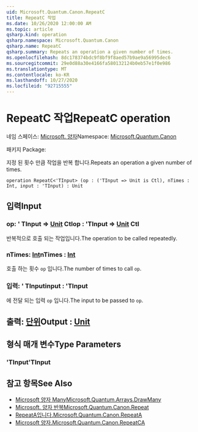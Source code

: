 ```yaml
---
uid: Microsoft.Quantum.Canon.RepeatC
title: RepeatC 작업
ms.date: 10/26/2020 12:00:00 AM
ms.topic: article
qsharp.kind: operation
qsharp.namespace: Microsoft.Quantum.Canon
qsharp.name: RepeatC
qsharp.summary: Repeats an operation a given number of times.
ms.openlocfilehash: 8dc178374bdc9f8bf9f8aed57b9ae9a56995dec6
ms.sourcegitcommit: 29e0d88a30e4166fa580132124b0eb57e1f0e986
ms.translationtype: MT
ms.contentlocale: ko-KR
ms.lasthandoff: 10/27/2020
ms.locfileid: "92715555"
---
```

# <a name="repeatc-operation"></a><span data-ttu-id="c2fc3-102">RepeatC 작업</span><span class="sxs-lookup"><span data-stu-id="c2fc3-102">RepeatC operation</span></span>

<span data-ttu-id="c2fc3-103">네임 스페이스: [Microsoft. 양자](xref:Microsoft.Quantum.Canon)</span><span class="sxs-lookup"><span data-stu-id="c2fc3-103">Namespace: [Microsoft.Quantum.Canon](xref:Microsoft.Quantum.Canon)</span></span>

<span data-ttu-id="c2fc3-104">패키지 [](https://nuget.org/packages/)</span><span class="sxs-lookup"><span data-stu-id="c2fc3-104">Package: [](https://nuget.org/packages/)</span></span>


<span data-ttu-id="c2fc3-105">지정 된 횟수 만큼 작업을 반복 합니다.</span><span class="sxs-lookup"><span data-stu-id="c2fc3-105">Repeats an operation a given number of times.</span></span>

```qsharp
operation RepeatC<'TInput> (op : ('TInput => Unit is Ctl), nTimes : Int, input : 'TInput) : Unit
```


## <a name="input"></a><span data-ttu-id="c2fc3-106">입력</span><span class="sxs-lookup"><span data-stu-id="c2fc3-106">Input</span></span>

### <a name="op--tinput--unit-ctl"></a><span data-ttu-id="c2fc3-107">op: ' TInput => [Unit](xref:microsoft.quantum.lang-ref.unit) Ctl</span><span class="sxs-lookup"><span data-stu-id="c2fc3-107">op : 'TInput => [Unit](xref:microsoft.quantum.lang-ref.unit) Ctl</span></span>

<span data-ttu-id="c2fc3-108">반복적으로 호출 되는 작업입니다.</span><span class="sxs-lookup"><span data-stu-id="c2fc3-108">The operation to be called repeatedly.</span></span>


### <a name="ntimes--int"></a><span data-ttu-id="c2fc3-109">nTimes: [Int](xref:microsoft.quantum.lang-ref.int)</span><span class="sxs-lookup"><span data-stu-id="c2fc3-109">nTimes : [Int](xref:microsoft.quantum.lang-ref.int)</span></span>

<span data-ttu-id="c2fc3-110">호출 하는 횟수 `op` 입니다.</span><span class="sxs-lookup"><span data-stu-id="c2fc3-110">The number of times to call `op`.</span></span>


### <a name="input--tinput"></a><span data-ttu-id="c2fc3-111">입력: ' TInput</span><span class="sxs-lookup"><span data-stu-id="c2fc3-111">input : 'TInput</span></span>

<span data-ttu-id="c2fc3-112">에 전달 되는 입력 `op` 입니다.</span><span class="sxs-lookup"><span data-stu-id="c2fc3-112">The input to be passed to `op`.</span></span>



## <a name="output--unit"></a><span data-ttu-id="c2fc3-113">출력: [단위](xref:microsoft.quantum.lang-ref.unit)</span><span class="sxs-lookup"><span data-stu-id="c2fc3-113">Output : [Unit](xref:microsoft.quantum.lang-ref.unit)</span></span>



## <a name="type-parameters"></a><span data-ttu-id="c2fc3-114">형식 매개 변수</span><span class="sxs-lookup"><span data-stu-id="c2fc3-114">Type Parameters</span></span>

### <a name="tinput"></a><span data-ttu-id="c2fc3-115">'TInput</span><span class="sxs-lookup"><span data-stu-id="c2fc3-115">'TInput</span></span>



## <a name="see-also"></a><span data-ttu-id="c2fc3-116">참고 항목</span><span class="sxs-lookup"><span data-stu-id="c2fc3-116">See Also</span></span>

- [<span data-ttu-id="c2fc3-117">Microsoft 양자 Many</span><span class="sxs-lookup"><span data-stu-id="c2fc3-117">Microsoft.Quantum.Arrays.DrawMany</span></span>](xref:Microsoft.Quantum.Arrays.DrawMany)
- [<span data-ttu-id="c2fc3-118">Microsoft. 양자 반복</span><span class="sxs-lookup"><span data-stu-id="c2fc3-118">Microsoft.Quantum.Canon.Repeat</span></span>](xref:Microsoft.Quantum.Canon.Repeat)
- [<span data-ttu-id="c2fc3-119">RepeatA입니다.</span><span class="sxs-lookup"><span data-stu-id="c2fc3-119">Microsoft.Quantum.Canon.RepeatA</span></span>](xref:Microsoft.Quantum.Canon.RepeatA)
- [<span data-ttu-id="c2fc3-120">Microsoft 양자.</span><span class="sxs-lookup"><span data-stu-id="c2fc3-120">Microsoft.Quantum.Canon.RepeatCA</span></span>](xref:Microsoft.Quantum.Canon.RepeatCA)